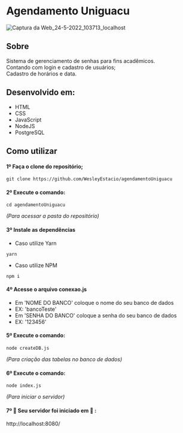 # Agendamento Uniguacu

![Captura da Web_24-5-2022_103713_localhost](https://user-images.githubusercontent.com/76169364/170048664-577408ed-fd4c-4be4-bc87-7202a022c0d2.jpeg)

## Sobre

Sistema de gerenciamento de senhas para fins acadêmicos. <br>
Contando com login e cadastro de usuários; <br>
Cadastro de horários e data.

## Desenvolvido em:

- HTML
- CSS
- JavaScript
- NodeJS
- PostgreSQL

## Como utilizar

#### 1º Faça o clone do repositório;

```git clone https://github.com/WesleyEstacio/agendamentoUniguacu```

#### 2º Execute o comando:

```cd agendamentoUniguacu```

*(Para acessar a pasta do repositório)*

#### 3º Instale as dependências

  - Caso utilize Yarn

  ```yarn```

  - Caso utilize NPM

  ```npm i```

#### 4º Acesse o arquivo conexao.js
  *  Em 'NOME DO BANCO' coloque o nome do seu banco de dados 
  *  EX: 'bancoTeste'
  *  Em 'SENHA DO BANCO' coloque a senha do seu banco de dados 
  *  EX: '123456'

#### 5º Execute o comando: 

```node createDB.js```

*(Para criação das tabelas no banco de dados)*

#### 6º Execute o comando: 

```node index.js```

*(Para iniciar o servidor)*

#### 7º :tada: Seu servidor foi iniciado em :tada: :
http://localhost:8080/
